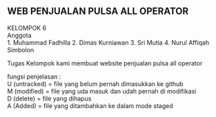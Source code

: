 <h2>WEB PENJUALAN PULSA ALL OPERATOR</h2> 
KELOMPOK 6 <br>
Anggota<br>
1. Muhammad Fadhilla
2. Dimas Kurniawan
3. Sri Mutia
4. Nurul Affiqah Simbolon

Tugas Kelompok kami membuat website penjualan pulsa all operator

fungsi penjelasan : <br>
U (untracked) = file yang belum pernah dimasukkan ke github <br>
M (modified) = file yang uda masuk dan udah pernah di modifikasi <br>
D (delete) = file yang dihapus <br>
A (Added) = file yang ditambahkan ke dalam mode staged